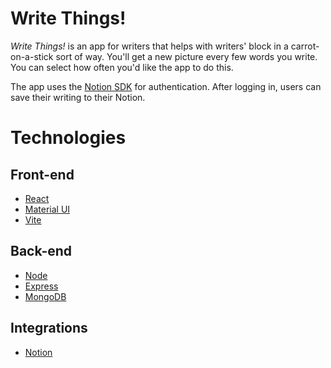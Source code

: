 # Write Things!

*Write Things!* is an app for writers that helps with writers' block in a carrot-on-a-stick sort of way. You'll get a new picture every few words you write. You can select how often you'd like the app to do this. 

The app uses the [Notion SDK](https://github.com/makenotion/notion-sdk-js) for authentication. After logging in, users can save their writing to their Notion.

# Technologies
## Front-end
- [React](https://reactjs.org)
- [Material UI](https://mui.com)
- [Vite](https://vitejs.dev)

## Back-end
- [Node](https://nodejs.org/en/)
- [Express](https://expressjs.com)
- [MongoDB](https://www.mongodb.com)

## Integrations
- [Notion](https://github.com/makenotion/notion-sdk-js)

